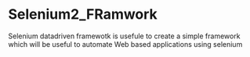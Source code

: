 # Selenium2_FRamwork
Selenium datadriven framewotk is usefule to create a simple framework which will be useful to automate Web based applications using selenium
